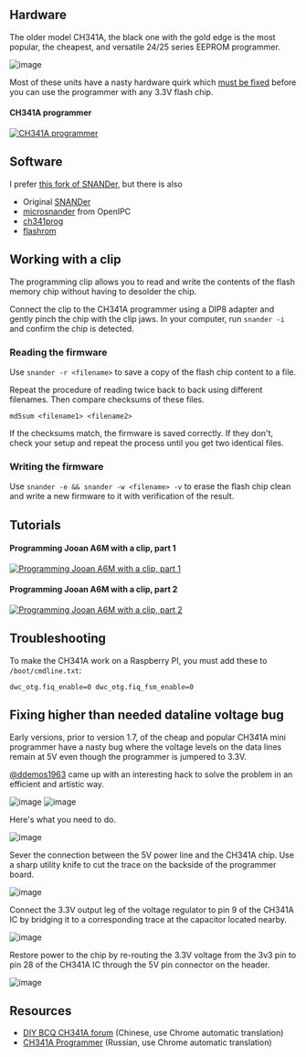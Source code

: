 Hardware
--------

The older model CH341A, the black one with the gold edge is the most popular, the cheapest, and versatile 24/25 series EEPROM programmer.

![image](https://github.com/user-attachments/assets/ab1b6cb5-cccd-44a4-b933-a4b457d69084)

Most of these units have a nasty hardware quirk which [must be fixed](#fixing-higher-than-needed-dataline-voltage-bug) before you can use the programmer with any 3.3V flash chip.

#### CH341A programmer

[![CH341A programmer](https://img.youtube.com/vi/qXLmrmb0BJc/0.jpg)](https://youtu.be/qXLmrmb0BJc)


Software
--------

I prefer [this fork of SNANDer](https://github.com/Droid-MAX/SNANDer), but there is also

- Original [SNANDer](https://github.com/McMCCRU/SNANDer)
- [microsnander](https://github.com/OpenIPC/microsnander) from OpenIPC
- [ch341prog](https://github.com/setarcos/ch341prog/)
- [flashrom](https://www.flashrom.org/Flashrom)


Working with a clip
-------------------

The programming clip allows you to read and write the contents of the flash memory chip without having to desolder the chip.

Connect the clip to the CH341A programmer using a DIP8 adapter and gently pinch the chip with the clip jaws. In your computer, run `snander -i` and confirm the chip is detected.

### Reading the firmware

Use `snander -r <filename>` to save a copy of the flash chip content to a file.

Repeat the procedure of reading twice back to back using different filenames. Then compare checksums of these files.

```
md5sum <filename1> <filename2>
```

If the checksums match, the firmware is saved correctly. If they don't, check your setup and repeat the process  until you get two identical files.

### Writing the firmware

Use `snander -e && snander -w <filename> -v` to erase the flash chip clean and write a new firmware to it with verification of the result.

Tutorials
---------

#### Programming Jooan A6M with a clip, part 1

[![Programming Jooan A6M with a clip, part 1](https://img.youtube.com/vi/lDzk7r3xyGE/0.jpg)](https://youtu.be/lDzk7r3xyGE)


#### Programming Jooan A6M with a clip, part 2

[![Programming Jooan A6M with a clip, part 2](https://img.youtube.com/vi/zWBrI0DF35U/0.jpg)](https://youtu.be/zWBrI0DF35U)



Troubleshooting
---------------

To make the CH341A work on a Raspberry PI, you must add these to `/boot/cmdline.txt`:

```
dwc_otg.fiq_enable=0 dwc_otg.fiq_fsm_enable=0
```

Fixing higher than needed dataline voltage bug
----------------------------------------------

Early versions, prior to version 1.7, of the cheap and popular CH341A mini programmer have a nasty bug where the voltage levels on the data lines remain at 5V even though the programmer is jumpered to 3.3V.

[@ddemos1963](https://github.com/ddemos1963) came up with an interesting hack to solve the problem in an efficient and artistic way.

![image](https://github.com/user-attachments/assets/ddcda912-a332-4c03-b932-3951328ea27e)
![image](https://github.com/user-attachments/assets/d5c94b52-d9e2-4873-aec9-e2032d77902a)

Here's what you need to do.

![image](https://github.com/user-attachments/assets/ccdbd6a6-42df-490f-ade3-c4fd74a6b882)

Sever the connection between the 5V power line and the CH341A chip. Use a sharp utility knife to cut the trace on the backside of the programmer board.

![image](https://github.com/user-attachments/assets/c370fa1e-b698-44af-a4cc-cd05857f0fbb)

Connect the 3.3V output leg of the voltage regulator to pin 9 of the CH341A IC by bridging it to a corresponding trace at the capacitor located nearby.

![image](https://github.com/user-attachments/assets/a506573c-94ff-4150-b559-2728877d3ba0)

Restore power to the chip by re-routing the 3.3V voltage from the 3v3 pin to pin 28 of the CH341A IC through the 5V pin connector on the header.

![image](https://github.com/user-attachments/assets/310e4b82-d7ac-4e03-a6fc-9222b21d6108)


Resources
---------

- [DIY BCQ CH341A forum](http://www.diybcq.com/thread-144131-1-1.html) (Chinese, use Chrome automatic translation)
- [CH341A Programmer](https://4pda.to/forum/index.php?showtopic=884713) (Russian, use Chrome automatic translation)
